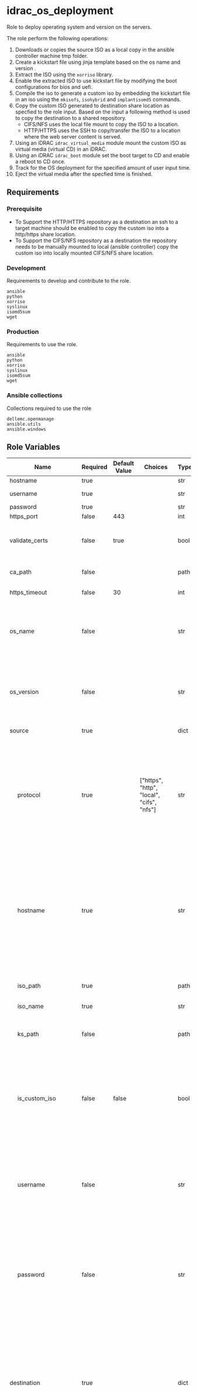idrac_os_deployment
=========

Role to deploy operating system and version on the servers.</br>

The role perform the following operations:
1. Downloads or copies the source ISO as a local copy in the ansible controller machine tmp folder.
1. Create a kickstart file using jinja template based on the os name and version .
1. Extract the ISO using the `xorriso` library.
1. Enable the extracted ISO to use kickstart file by modifying the boot configurations for bios and uefi.
1. Compile the iso to generate a custom iso by embedding the kickstart file in an iso using the `mkisofs`, `isohybrid` and `implantisomd5` commands.
1. Copy the custom ISO generated to destination share location as specfied to the role input. Based on the input a following method is used to copy the destination to a shared repository.
    - CIFS/NFS  uses the local file mount to copy the ISO to a location.
    - HTTP/HTTPS uses the SSH to copy/transfer the ISO to a location where the web server content is served.
1. Using an iDRAC `idrac_virtual_media` module mount the custom ISO as virtual media (virtual CD) in an iDRAC.
1. Using an iDRAC `idrac_boot` module set the boot target to CD and enable a reboot to CD once.
1. Track for the OS deployment for the specified amount of user input time.
1. Eject the virtual media after the specfied time is finished.

Requirements
------------

### Prerequisite
* To Support the HTTP/HTTPS repository as a destination an ssh to a target machine should be enabled to copy the custom iso into a http/https share location.
* To Support the CIFS/NFS repository as a destination the repository needs to be manually mounted to local (ansible controller) copy the custom iso into locally mounted CIFS/NFS share location.
### Development
Requirements to develop and contribute to the role.
```
ansible
python
xorriso
syslinux
isomd5sum
wget
```
### Production
Requirements to use the role.
```
ansible
python
xorriso
syslinux
isomd5sum
wget
```

### Ansible collections
Collections required to use the role
```
dellemc.openmanage
ansible.utils
ansible.windows
```
Role Variables
--------------

<table>
<thead>
  <tr>
    <th>Name</th>
    <th>Required</th>
    <th>Default Value</th>
    <th>Choices</th>
    <th>Type</th>
    <th>Description</th>
  </tr>
</thead>
<tbody>
  <tr>
    <td>hostname</td>
    <td>true</td>
    <td></td>
    <td></td>
    <td>str</td>
    <td>iDRAC IP Address or hostname</td>
  </tr>
  <tr>
    <td>username</td>
    <td>true</td>
    <td></td>
    <td></td>
    <td>str</td>
    <td>iDRAC username with admin privilages</td>
  </tr>
  <tr>
    <td>password</td>
    <td>true</td>
    <td></td>
    <td></td>
    <td>str</td>
    <td>iDRAC user password.</td>
  </tr>
  <tr>
    <td>https_port</td>
    <td>false</td>
    <td>443</td>
    <td></td>
    <td>int</td>
    <td>iDRAC port.</td>
  </tr>
  <tr>
    <td>validate_certs</td>
    <td>false</td>
    <td>true</td>
    <td></td>
    <td>bool</td>
    <td>If C(false), the SSL certificates will not be validated.<br>Configure C(false) only on personally controlled sites where self-signed certificates are used.</td>
  </tr>
  <tr>
    <td>ca_path</td>
    <td>false</td>
    <td></td>
    <td></td>
    <td>path</td>
    <td>The Privacy Enhanced Mail (PEM) file that contains a CA certificate to be used for the validation.</td>
  </tr>
  <tr>
    <td>https_timeout</td>
    <td>false</td>
    <td>30</td>
    <td></td>
    <td>int</td>
    <td> The HTTPS socket level timeout in seconds.</td>
  </tr>
  <tr>
    <td>os_name</td>
    <td>false</td>
    <td></td>
    <td></td>
    <td>str</td>
    <td>- The operating system name to match the jinja template of the kickstart file.</br>- Supported os name is versions for RHEL and ESXI.</br>- Jinja template file should exists in the format `os_name_upper_os_version_major.j2`</td>
  </tr>
  <tr>
    <td>os_version</td>
    <td>false</td>
    <td></td>
    <td></td>
    <td>str</td>
    <td>- The operating system version to match the jinja template of the kickstart file.</br>- Supported versions for RHEL are 9.x and 8.x and for ESXi is 8.x.</br> - Jinja template file should exists in the format `os_name_upper_os_version_major.j2`</td>
  </tr>  
  <tr>
    <td>source</td>
    <td>true</td>
    <td></td>
    <td></td>
    <td>dict</td>
    <td>HTTP/HTTPS share or local path of the ISO.</td>
  </tr>
    <tr>
      <td>&nbsp;&nbsp;&nbsp;&nbsp;&nbsp;protocol</td>
      <td>true</td>
      <td></td>
      <td>["https", "http", "local", "cifs", "nfs"]</td>
      <td>str</td>
      <td>- Type of the the transfer protocol used to download the iso.<br/>- C(https) uses the https protocol to download the iso.<br/>- C(http) uses the http protocol to download the iso.<br/>- C(nfs) uses the locally mounted nfs folder path to download the iso.<br/>- C(cifs) uses the locally mounted cifs folder path to download the iso.<br/>- C(local) uses the local folder path to download the iso.<br/>- If I(custom_iso_true) is C(true) this will be used to mount the custom iso to virtual media.</td>
    </tr>
    <tr>
      <td>&nbsp;&nbsp;&nbsp;&nbsp;&nbsp;hostname</td>
      <td>true</td>
      <td></td>
      <td></td>
      <td>str</td>
      <td>- HTTP/HTTPS address to download the ISO.<br/>- Hostname of the http/https/cifs and nfs to mount the custom iso to virtual media.<br/>- I(hostname) is applicable to download iso only when I(protocol) is C(http) or C(https) and I(is_custom_iso) is C(false).<br/>- I(hostname) is ignored to download the iso when I(protocol) is C(local), C(nfs) or C(cifs) and I(is_custom_iso) is C(false).<br/>- I(hostname) will be used to attach the virtual media when I(is_custom_iso) is C(true).</td>
    </tr>
    <tr>
      <td>&nbsp;&nbsp;&nbsp;&nbsp;&nbsp;iso_path</td>
      <td>true</td>
      <td></td>
      <td></td>
      <td>path</td>
      <td>- Absolute local path or http/https share path of the iso.<br/>- when I(custom_iso) true I(iso_path) should be http, https, nfs or cifs path.</td>
    </tr>
    <tr>
      <td>&nbsp;&nbsp;&nbsp;&nbsp;&nbsp;iso_name</td>
      <td>true</td>
      <td></td>
      <td></td>
      <td>str</td>
      <td>Name of the iso file.</td>
    </tr>
    <tr>
      <td>&nbsp;&nbsp;&nbsp;&nbsp;&nbsp;ks_path</td>
      <td>false</td>
      <td></td>
      <td></td>
      <td>path</td>
      <td>- Absolute local path or http/https share path kickstart file.<br/>- When I(ks_path) is provided role skips the generation of kickstart file and uses the one provided in the input.</td>
    </tr>
    <tr>
      <td>&nbsp;&nbsp;&nbsp;&nbsp;&nbsp;is_custom_iso</td>
      <td>false</td>
      <td>false</td>
      <td></td>
      <td>bool</td>
      <td>- Specifies the source iso is a custom iso.<br/>- C(true) uses the custom iso and skips the kickstart file generation and custom iso compilation.<br/>- when C(true), I(destination) is ignored and uses the I(iso_path) to mount the virtual media on idrac.<br/>- C(false) runs the the kickstart file generation and custom iso compilation</td>
    </tr>
    <tr>
      <td>&nbsp;&nbsp;&nbsp;&nbsp;&nbsp;username</td>
      <td>false</td>
      <td></td>
      <td></td>
      <td>str</td>
      <td>- Username of the http, https and cifs share.<br/>- I(username) is applicable only when I(protocol) is C(http) , C(https) to download the iso file.<br/>- I(username) is used to mount the virtual media on idrac and applicable when I(protocol) is C(http), C(https) or C(cifs) and I(is_custom_iso) is C(true).<br/>- I(username) is ignored when I(protocol) is C(local).</td>
    </tr>
    <tr>
      <td>&nbsp;&nbsp;&nbsp;&nbsp;&nbsp;password</td>
      <td>false</td>
      <td></td>
      <td></td>
      <td>str</td>
      <td>- Password of the http, https and cifs share.<br/>- I(password) is applicable only when I(protocol) is C(http) , C(https) to download the iso file.<br/>- I(password) is applicable to mount the custom iso as a virtual media in idrac when I(protocol) is C(http) , C(https), c(cifs) and I(is_custom_iso) is C(true).<br/>- I(password) is ignored when I(protocol) is C(local).</td>
    </tr>
  <tr>
    <td>destination</td>
    <td>true</td>
    <td></td>
    <td></td>
    <td>dict</td>
    <td>- Share path to mount the ISO to iDRAC.<br/>- Share needs to have a write permission to copy the generated ISO.<br/>- CIFS, NFS, HTTP and HTTPS shares are supported.<br/>- I(destination) is ignored when I(is_custom_iso) is C(true)<br>- When the protocol is of C(http), C(https) custom iso is copied into a destination location/folder where the web server content is served.<br/>- When the protocol is of C(cifs), c(nfs) custom iso is copied into the locally mounted nfs or cifs location location.</td>
  </tr>
    <tr>
      <td>&nbsp;&nbsp;&nbsp;&nbsp;&nbsp;protocol</td>
      <td>true</td>
      <td></td>
      <td>["https", "http", "nfs", "cifs"]</td>
      <td>str</td>
      <td>- Type of the the transfer protocol used to mount the virtual media on to idrac.- C(https) uses the ssh protocol to copy the custom iso to the I(mountpoint) and uses https protocol to the mount the virtual media.- C(http) uses the ssh protocol to copy the custom iso to the I(mountpoint) and uses https protocol to the mount the virtual media.- C(nfs) copies the the custom iso to the I(mountpoint) mounted localy and uses nfs protocol to the mount the virtual media.- C(cifs) copies the the custom iso to the I(mountpoint) mounted localy and uses cifs protocol to the mount the virtual media.</td>
    </tr>
    <tr>
      <td>&nbsp;&nbsp;&nbsp;&nbsp;&nbsp;hostname</td>
      <td>true</td>
      <td></td>
      <td></td>
      <td>str</td>
      <td>- Target machine address/hostname where the custom iso will be copied.<br/>- Address/hostname used to mount the iso as a virtual media.<br/>- I(hostname) is applicable to copy iso using ssh when I(protocol) is C(http) or C(https).<br/>- I(hostname) will be defaulted to localhost to copy iso when I(protocol) is C(nfs), C(cifs).<br/> - I(hostname) will be used to mount the virtual media in idrac when I(protocol) is C(http), C(https), C(nfs) or C(cifs).</td>
    </tr>
    <tr>
      <td>&nbsp;&nbsp;&nbsp;&nbsp;&nbsp;iso_path</td>
      <td>true</td>
      <td></td>
      <td></td>
      <td>path</td>
      <td>Custom iso absolute path to be used to mount as a virtual media in idrac.</td>
    </tr>
    <tr>
      <td>&nbsp;&nbsp;&nbsp;&nbsp;&nbsp;iso_name</td>
      <td>false</td>
      <td></td>
      <td></td>
      <td>str</td>
      <td>Custom iso file name. If not specified defaulted to C(hostname-source.iso_name).</td>
    </tr>
    <tr>
      <td>&nbsp;&nbsp;&nbsp;&nbsp;&nbsp;mountpoint</td>
      <td>true</td>
      <td></td>
      <td></td>
      <td>path</td>
      <td>- Target machine absolute path where the custom iso will be copied.<br/>- I(mountpoint) will be path where http/https is served from when I(protocol) is C(http), C(https).<br/>- I(mountpoint) will be local folder mounted with nfs/cifs share when I(protocol) is C(nfs) C(cifs).</td>
    </tr>
     <tr>
      <td>&nbsp;&nbsp;&nbsp;&nbsp;&nbsp;os_type</td>
      <td>false</td>
      <td>linux</td>
      <td>["linux", "windows"]</td>
      <td>str</td>
      <td>HTTP/HTTPS share based on linux/Windows.</td>
    </tr>
    <tr>
      <td>&nbsp;&nbsp;&nbsp;&nbsp;&nbsp;username</td>
      <td>false</td>
      <td></td>
      <td></td>
      <td>str</td>
      <td>Username of the http/https/cifs share where customized ISO is used to mount as a virtual media.</td>
    </tr>
    <tr>
      <td>&nbsp;&nbsp;&nbsp;&nbsp;&nbsp;password</td>
      <td>false</td>
      <td></td>
      <td></td>
      <td>str</td>
      <td>Password of the http/https/cifs share where customized ISO is used to mount as a virtual media.</td>
    </tr>
  <tr>
    <td>wait_for_os_deployment</td>
    <td>false</td>
    <td>true</td>
    <td></td>
    <td>bool</td>
    <td>Wait for the OS deployment to finish.</td>
  </tr>  
  <tr>
    <td>os_deployment_timeout</td>
    <td>false</td>
    <td>30</td>
    <td></td>
    <td>int</td>
    <td>Time in minutes to wait for the OS deployment to finish.</td>
  </tr>
  <tr>
    <td>eject_iso</td>
    <td>false</td>
    <td>true</td>
    <td></td>
    <td>bool</td>
    <td>- Eject the virtual media (ISO) after the tracking of OS deployment is finished.<br/>- ISO will be ejected if I(eject_iso) is C(true) and I(wait_for_os_deployment) is C(true).</td>
  </tr>
  <tr>
    <td>delete_custom_iso</td>
    <td>false</td>
    <td></td>
    <td>true</td>
    <td>bool</td>
    <td>- Deletes the Custom iso after the OS deployment is finshed.<br/>- ISO will be delete if I(delete_custom_iso) is C(true) and I(wait_for_os_deployment) is C(true).</td>
  </tr>
</tbody>
</table>

##  SSH ansible Variables
<table>
<thead>
  <tr>
    <th>Name</th>
    <th>Sample</th>
    <th>Description</th>
  </tr>
</thead>
  <tbody>
    <tr>
      <td>ansible_ssh_user</td>
      <td>user</td>
      <td>Username of the target ssh machine where the custom iso is copied</br>This is used copy/ssh the custom ISO to the destination folder where http/https web server serves the content.</td>
    </tr>
     <tr>
      <td>ansible_ssh_password</td>
      <td>password</td>
      <td>Password of the target ssh machine where the custom iso is copied</br>This is used copy/ssh the custom ISO to the destination folder where http/https web server serves the content.</td>
    </tr>
    <tr>
      <td>ansible_remote_tmp</td>
      <td>C://User//tmp</td>
      <td>Temp directory of the target ssh machine where the custom iso is copied</br>This is used copy/ssh the custom ISO to the destination folder where http/https web server serves the content.</td>
    </tr>
    <tr>
      <td>become_method</td>
      <td>runas</td>
      <td>Overrides the default method of shh</br>This is used copy/ssh the custom ISO to the destination folder where http/https web server serves the content.</td>
    </tr>
    <tr>
      <td>shell_type</td>
      <td>cmd</td>
      <td>Defines the shell type to be used on the target ssh machine where the custom iso is copied</br>This is used copy/ssh the custom ISO to the destination folder where http/https web server serves the content.</td>
    </tr>
  </tbody>
</table>

## Fact variables

<table>
<thead>
  <tr>
    <th>Name</th>
    <th>Sample</th>
    <th>Description</th>
  </tr>
</thead>
  <tbody>
    <tr>
      <td>idrac_os_deployment_out</td>
      <td>Successfully deployed the Operating System</td>
      <td>Output of the OS deployment role.</td>
    </tr>
    <tr>
      <td>idrac_os_deployment_failure</td>
      <td>The combination of OS name %s and version %s is not supported.</td>
      <td>Error result of the task</td>
    </tr>
    <tr>
      <td>idrac_os_deployment_kickstart_file</td>
      <td>/tmp/omam_osd_kufwni/kickstart.cfg</td>
      <td>Path of the kickstart file generated or downloaded</td>
    </tr>
    <tr>
      <td>idrac_os_deployment_iso_file</td>
      <td>/tmp/omam_osd_kufwni/rhel.iso</td>
      <td>Path of the iso file downloaded</td>
    </tr>
    <tr>
      <td>idrac_os_deployment_iso_extract_dir</td>
      <td>/tmp/omam_osd_kufwni/extract</td>
      <td>Path of the extract folder created within the tmp directory</td>
    </tr>
    <tr>
      <td>idrac_os_deployment_custom_iso_filename</td>
      <td>198.192.0.1_rhel.iso</td>
      <td>Filename of the custom iso file genereated</td>
    </tr>
    <tr>
      <td>idrac_os_deployment_custom_iso_file</td>
      <td>/tmp/omam_osd_kufwni/198.192.0.1_rhel.iso</td>
      <td>Path of the custom iso file genereated</td>
    </tr>
    <tr>
      <td>idrac_os_deployment_hybrid_cmd</td>
      <td>isohybrid --uefi /tmp/omam_osd_kufwni/198.192.0.1_rhel.iso</td>
      <td>Command isohybrid applied the custom iso file</td>
    </tr>
    <tr>
      <td>idrac_os_deployment_checksum_cmd</td>
      <td>implantisomd5 --uefi /tmp/omam_osd_kufwni/198.192.0.1_rhel.iso</td>
      <td>Command to implant md5 checksum on the custom iso file</td>
    </tr>
     <tr>
      <td>idrac_os_deployment_xorriso_cmd</td>
      <td>xorriso -osirrox -indev /tmp/omam_osd_kufwni/rhel.iso -extract / /tmp/omam_osd_kufwni/extract</td>
      <td>Command xorisso to extract the downloaded iso</td>
    </tr>
      <tr>
      <td>idrac_os_deployment_delegate</td>
      <td>localhost</td>
      <td>Enables the delgate task to run on localhost or container in case of molecules</td>
    </tr>
    <tr>
      <td>idrac_os_deployment_supported_os</td>
      <td>{ RHEL: ["8", "9"], ESXI: ["8"] }</td>
      <td>Hold the map data of supported os name and version</td>
    </tr>
  </tbody>
</table>

## Env Varaibles

When we have to SSH into a machine a fingerprint has to be added into the ansible controller machine for it to connect succesfully, if you trust the machine you are copying you use the below environment variable disable the fingerprint check.

```export ANSIBLE_HOST_KEY_CHECKING=False```

Example Playbook
----------------

```
- name: Generate Kickstart file, custom iso and install RHEL OS
  ansible.builtin.import_role:
    name: idrac_os_deployment
  vars:
    hostname: 192.168.0.1
    username: root
    password: password
    os_name: RHEL
    os_version: 9
    source:
      protocol: https
      hostname: 198.192.0.1
      iso_path: /to/iso
      iso_name: rhel9.iso
    destination:
      protocol: https
      hostname: 198.192.0.1
      mountpath: /user/www/myrepo
      os_type: linux
      iso_path: /to/iso
```
```
- name: Generate custom iso using a kickstart file and install RHEL OS
  ansible.builtin.import_role:
    name: idrac_os_deployment
  vars:
    hostname: 192.168.0.1
    username: root
    password: password
    ca_path: path/to/ca
    os_name: RHEL
    os_version: 9
    source:    
      protocol: https
      hostname: 198.192.0.1
      ks_path: /to/iso/rhel-9.cfg
      path: /to/iso
      iso_name: rhel9.iso    
    destination:      
      protocol: https
      hostname: 198.192.0.1
      mountpath: /user/www/myrepo
      os_type: linux
      iso_path: /to/iso
```
``` 
- name: Install RHEL OS using a custom iso
  ansible.builtin.import_role:
    name: idrac_os_deployment
  vars:
    hostname: 192.168.0.1
    username: root
    password: password
    os_name: RHEL
    os_version: 9
    source:    
      protocol: https
      hostname: 198.192.0.1
      iso_path: /to/iso
      iso_name: custom-rhel.iso
      is_custom_iso: true
```
Author Information
------------------
Dell Technologies <br>
Sachin Apagundi (Sachin_Apagundi@Dell.com) 2023 <br>
Abhishek Sinha (Abhishek.Sinha10@Dell.com) 2023 <br>
Jagadeesh N V (Jagadeesh.N.V@Dell.com) 2023